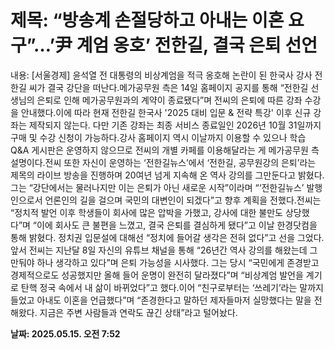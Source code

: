 # **제목: “방송계 손절당하고 아내는 이혼 요구”…’尹 계엄 옹호’ 전한길, 결국 은퇴 선언**

  내용: [서울경제] 윤석열 전 대통령의 비상계엄을 적극 옹호해 논란이 된 한국사 강사 전한길 씨가 결국 강단을 떠난다.메가공무원 측은 14일 홈페이지 공지를 통해 “전한길 선생님의 은퇴로 인해 메가공무원과의 계약이 종료됐다”며 전씨의 은퇴에 따른 강좌 수강을 안내했다.이에 따라 현재 전한길 한국사 '2025 대비 입문 & 전략 특강' 이후 신규 강좌는 제작되지 않는다. 다만 기존 강좌는 최종 서비스 종료일인 2026년 10월 31일까지 구매 및 수강 신청이 가능하다.강사 홈페이지 역시 이날까지 이용할 수 있으나 학습 Q&A 게시판은 운영하지 않으므로 전씨의 개별 카페를 이용해달라는 게 메가공무원 측 설명이다.전씨 또한 자신이 운영하는 ‘전한길뉴스’에서 ‘전한길, 공무원강의 은퇴’라는 제목의 라이브 방송을 진행하며 20여년 넘게 지속해 온 역사 강의를 그만둔다고 밝혔다. 그는 “강단에서는 물러나지만 이는 은퇴가 아닌 새로운 시작”이라며 “‘전한길뉴스’ 발행인으로서 언론인의 길을 걸으며 국민의 대변인이 되겠다”고 향후 계획을 전했다.전씨는 “정치적 발언 이후 학생들이 회사에 많은 압박을 가했고, 강사에 대한 불만도 상당했다”며 “이에 회사도 큰 불편을 느꼈고, 결국 은퇴를 결심하게 됐다”고 이날 한경닷컴을 통해 밝혔다. 정치권 입문설에 대해선 “정치에 들어갈 생각은 전혀 없다”고 선을 그었다.앞서 전씨는 지난달 8일 자신의 유튜브 채널을 통해 “26년간 역사 강의를 해왔는데 그만둬야 하나 생각하고 있다”며 은퇴 가능성을 시사했다. 그는 당시 “국민에게 존경받고 경제적으로도 성공했지만 올해 들어 운명이 완전히 달라졌다”며 “비상계엄 발언을 계기로 탄핵 정국 속에서 내 삶이 바뀌었다”고 했다.이어 “친구로부터는 ‘쓰레기’라는 말까지 들었고 아내도 이혼을 언급했다”며 “존경한다고 말하던 제자들마저 실망했다는 말을 전해왔다. 지금은 주변 사람들과 연락도 끊긴 상태”라고 털어놨다.

  **날짜: 2025.05.15. 오전 7:52**